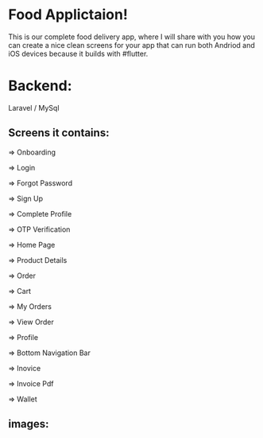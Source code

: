# Food Applictaion!

This is our complete food delivery app, where I will share with you how you can create a nice clean screens for your app that can run both Andriod and iOS devices because it builds with #flutter.

# Backend:
Laravel / MySql

## Screens it contains:

=> Onboarding

=> Login

=> Forgot Password

=> Sign Up

=> Complete Profile

=> OTP Verification

=> Home Page

=> Product Details

=> Order

=> Cart

=> My Orders

=> View Order

=> Profile

=> Bottom Navigation Bar

=> Inovice

=> Invoice Pdf

=> Wallet




## images:
